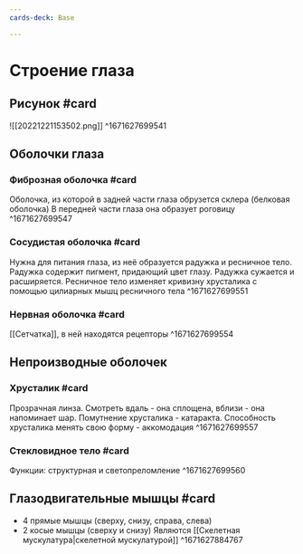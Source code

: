 ```yaml
---
cards-deck: Base

---
```


# Строение глаза

## Рисунок #card 
![[20221221153502.png]]
^1671627699541

## Оболочки глаза

### Фиброзная оболочка #card 
Оболочка, из которой в задней части глаза обрузется склера (белковая оболочка)
В передней части глаза она образует роговицу
^1671627699547

### Сосудистая оболочка #card 
Нужна для питания глаза, из неё образуется радужка и ресничное тело. Радужка содержит пигмент, придающий цвет глазу. Радужка сужается и расширяется. Ресничное тело изменяет кривизну хрусталика с помощью цилиарных мышц ресничного тела
^1671627699551

### Нервная оболочка #card 
[[Сетчатка]], в ней находятся рецепторы
^1671627699554

## Непроизводные оболочек

### Хрусталик #card 
Прозрачная линза. Смотреть вдаль - она сплощена, вблизи - она напоминает шар. Помутнение хрусталика - катаракта.
Способность хрусталика менять свою форму - аккомодация
^1671627699557

### Стекловидное тело #card 
Функции: структурная и светопреломление
^1671627699560

## Глазодвигательные мышцы #card 
- 4 прямые мышцы (сверху, снизу, справа, слева)
- 2 косые мышцы (сверху и снизу)
Являются [[Скелетная мускулатура|скелетной мускулатурой]]
^1671627884767

